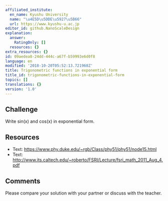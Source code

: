 ```yaml
---
affiliated_institute:
  en_name: Kyushu University
  name: "\u4E5D\u5DDE\u5927\u5B66"
  url: https://www.kyushu-u.ac.jp
editor_id: github.NanoScaleDesign
explanation:
  answer:
    RatingOnly: []
  resources: {}
extra_resources: {}
id: 09aedea8-24dd-444c-a67f-b59993e6d0f8
language: en
modified: '2018-10-20T05:52:13.721968Z'
title: Trigonometric functions in exponential form
title_id: trigonometric-functions-in-exponential-form
topics: []
translations: {}
version: '1.0'
---
```


## Challenge

Write sin(x) and cos(x) in exponential form.

## Resources

- Text: https://www.phy.duke.edu/~rgb/Class/phy51/phy51/node15.html
- Text: http://www.its.caltech.edu/~roberto/FSRI/Lecture/fsri_math_2011_Aug_4.pdf

## Comments

Please compare your solution with your partner or discuss with the teacher.
